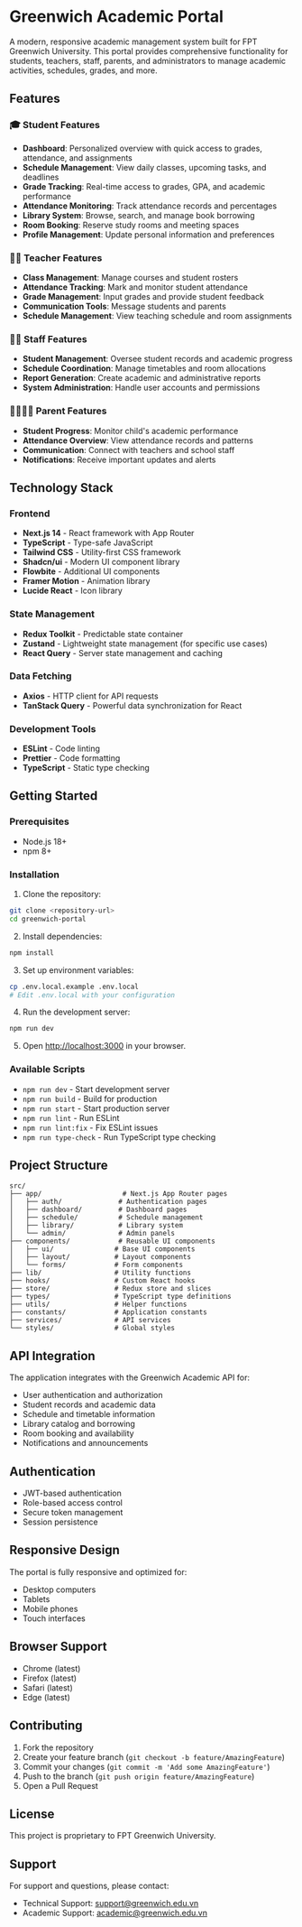 # Greenwich Academic Portal

A modern, responsive academic management system built for FPT Greenwich University. This portal provides comprehensive functionality for students, teachers, staff, parents, and administrators to manage academic activities, schedules, grades, and more.

## Features

### 🎓 Student Features
- **Dashboard**: Personalized overview with quick access to grades, attendance, and assignments
- **Schedule Management**: View daily classes, upcoming tasks, and deadlines
- **Grade Tracking**: Real-time access to grades, GPA, and academic performance
- **Attendance Monitoring**: Track attendance records and percentages
- **Library System**: Browse, search, and manage book borrowing
- **Room Booking**: Reserve study rooms and meeting spaces
- **Profile Management**: Update personal information and preferences

### 👨‍🏫 Teacher Features
- **Class Management**: Manage courses and student rosters
- **Attendance Tracking**: Mark and monitor student attendance
- **Grade Management**: Input grades and provide student feedback
- **Communication Tools**: Message students and parents
- **Schedule Management**: View teaching schedule and room assignments

### 👨‍💼 Staff Features
- **Student Management**: Oversee student records and academic progress
- **Schedule Coordination**: Manage timetables and room allocations
- **Report Generation**: Create academic and administrative reports
- **System Administration**: Handle user accounts and permissions

### 👨‍👩‍👧‍👦 Parent Features
- **Student Progress**: Monitor child's academic performance
- **Attendance Overview**: View attendance records and patterns
- **Communication**: Connect with teachers and school staff
- **Notifications**: Receive important updates and alerts

## Technology Stack

### Frontend
- **Next.js 14** - React framework with App Router
- **TypeScript** - Type-safe JavaScript
- **Tailwind CSS** - Utility-first CSS framework
- **Shadcn/ui** - Modern UI component library
- **Flowbite** - Additional UI components
- **Framer Motion** - Animation library
- **Lucide React** - Icon library

### State Management
- **Redux Toolkit** - Predictable state container
- **Zustand** - Lightweight state management (for specific use cases)
- **React Query** - Server state management and caching

### Data Fetching
- **Axios** - HTTP client for API requests
- **TanStack Query** - Powerful data synchronization for React

### Development Tools
- **ESLint** - Code linting
- **Prettier** - Code formatting
- **TypeScript** - Static type checking

## Getting Started

### Prerequisites
- Node.js 18+ 
- npm 8+

### Installation

1. Clone the repository:
```bash
git clone <repository-url>
cd greenwich-portal
```

2. Install dependencies:
```bash
npm install
```

3. Set up environment variables:
```bash
cp .env.local.example .env.local
# Edit .env.local with your configuration
```

4. Run the development server:
```bash
npm run dev
```

5. Open [http://localhost:3000](http://localhost:3000) in your browser.

### Available Scripts

- `npm run dev` - Start development server
- `npm run build` - Build for production
- `npm run start` - Start production server
- `npm run lint` - Run ESLint
- `npm run lint:fix` - Fix ESLint issues
- `npm run type-check` - Run TypeScript type checking

## Project Structure

```
src/
├── app/                    # Next.js App Router pages
│   ├── auth/              # Authentication pages
│   ├── dashboard/         # Dashboard pages
│   ├── schedule/          # Schedule management
│   ├── library/           # Library system
│   └── admin/             # Admin panels
├── components/            # Reusable UI components
│   ├── ui/               # Base UI components
│   ├── layout/           # Layout components
│   └── forms/            # Form components
├── lib/                  # Utility functions
├── hooks/                # Custom React hooks
├── store/                # Redux store and slices
├── types/                # TypeScript type definitions
├── utils/                # Helper functions
├── constants/            # Application constants
├── services/             # API services
└── styles/               # Global styles
```

## API Integration

The application integrates with the Greenwich Academic API for:
- User authentication and authorization
- Student records and academic data
- Schedule and timetable information
- Library catalog and borrowing
- Room booking and availability
- Notifications and announcements

## Authentication

- JWT-based authentication
- Role-based access control
- Secure token management
- Session persistence

## Responsive Design

The portal is fully responsive and optimized for:
- Desktop computers
- Tablets
- Mobile phones
- Touch interfaces

## Browser Support

- Chrome (latest)
- Firefox (latest)
- Safari (latest)
- Edge (latest)

## Contributing

1. Fork the repository
2. Create your feature branch (`git checkout -b feature/AmazingFeature`)
3. Commit your changes (`git commit -m 'Add some AmazingFeature'`)
4. Push to the branch (`git push origin feature/AmazingFeature`)
5. Open a Pull Request

## License

This project is proprietary to FPT Greenwich University.

## Support

For support and questions, please contact:
- Technical Support: support@greenwich.edu.vn
- Academic Support: academic@greenwich.edu.vn